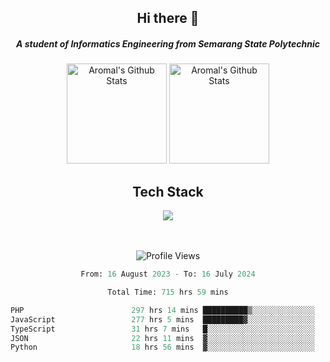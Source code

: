 <div align="center">
  <h2>Hi there 👋</h2>

  <h5>A student of Informatics Engineering from Semarang State Polytechnic</h5>

  <img
    height="160"
    alt="Aromal's Github Stats"
    src="https://github-readme-stats.vercel.app/api?username=dafariski77&show_icons=true&theme=tokyonight&count_private=true"
  />
  <img
    alt="Aromal's Github Stats"
    height="160"
    src="https://github-readme-stats.vercel.app/api/top-langs/?username=dafariski77&layout=compact&theme=tokyonight"
  />

  <h2>Tech Stack</h2>
  <a href="https://skillicons.dev">
    <img src="https://skillicons.dev/icons?i=ts,express,nextjs,laravel,fastapi,postgres,mysql,mongodb,redis,planetscale,prisma,docker,git,jest,kafka,gcp,tailwind,mui&perline=14" />
  </a>

  <br /><br />
  <img src="https://komarev.com/ghpvc/?username=dafariski77&abbreviated=true" alt="Profile Views">
    
  <!--START_SECTION:waka-->

```python
From: 16 August 2023 - To: 16 July 2024

Total Time: 715 hrs 59 mins

PHP                        297 hrs 14 mins ██████████▒░░░░░░░░░░░░░░   40.79 %
JavaScript                 277 hrs 5 mins  █████████▓░░░░░░░░░░░░░░░   38.03 %
TypeScript                 31 hrs 7 mins   █░░░░░░░░░░░░░░░░░░░░░░░░   04.27 %
JSON                       22 hrs 11 mins  ▓░░░░░░░░░░░░░░░░░░░░░░░░   03.05 %
Python                     18 hrs 56 mins  ▓░░░░░░░░░░░░░░░░░░░░░░░░   02.60 %
```

<!--END_SECTION:waka-->
</div>

